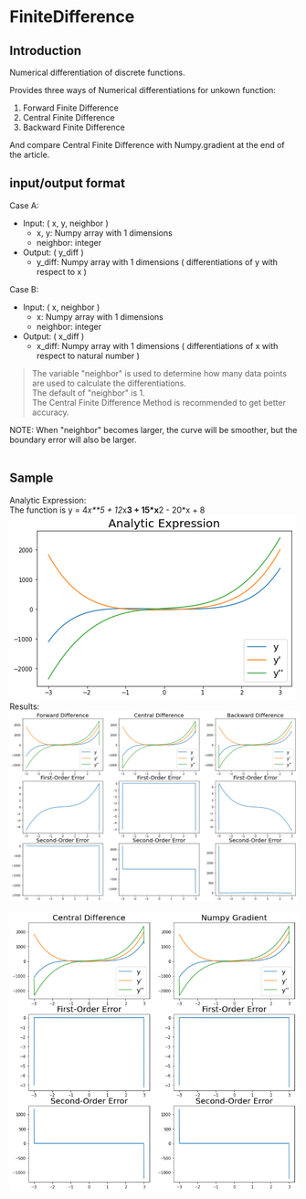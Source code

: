 # FiniteDifference

## Introduction

Numerical differentiation of discrete functions.

Provides three ways of Numerical differentiations for unkown function:
1. Forward Finite Difference
2. Central Finite Difference
3. Backward Finite Difference

And compare Central Finite Difference with Numpy.gradient at the end of the article.

## input/output format
Case A:<br>
* Input: ( x, y, neighbor ) <br>
  * x, y: Numpy array with 1 dimensions <br>
  * neighbor: integer <br>
* Output: ( y_diff ) <br>
  * y_diff: Numpy array with 1 dimensions ( differentiations of y with respect to x ) <br>

Case B:<br>
* Input: ( x, neighbor ) <br>
  * x: Numpy array with 1 dimensions <br>
  * neighbor: integer <br>
* Output: ( x_diff ) <br>
  * x_diff: Numpy array with 1 dimensions ( differentiations of x with respect to natural number ) <br>

>The variable "neighbor" is used to determine how many data points are used to calculate the differentiations. <br>
The default of "neighbor" is 1. <br>
The Central Finite Difference Method is recommended to get better accuracy. <br>

NOTE: When "neighbor" becomes larger, the curve will be smoother, but the boundary error will also be larger.<br><br>

## Sample
Analytic Expression: <br>
The function is y = 4*x**5 + 12*x**3 + 15*x**2 - 20*x + 8 <br>
![](https://github.com/TW-ZJLin/FiniteDifference/blob/main/Figures/analytic_expression.png)<br>
Results: <br>
![](https://github.com/TW-ZJLin/FiniteDifference/blob/main/Figures/results.png)<br>

![](https://github.com/TW-ZJLin/FiniteDifference/blob/main/Figures/comparison.png)<br>
